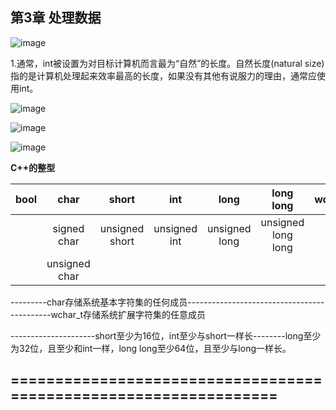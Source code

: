 ## 第3章 处理数据

![image](https://github.com/liam1992-web/cpp_study_notes/assets/61104738/732c907f-f290-4f99-a9f2-6c690b4053e1)

1.通常，int被设置为对目标计算机而言最为“自然”的长度。自然长度(natural size)指的是计算机处理起来效率最高的长度，如果没有其他有说服力的理由，通常应使用int。

![image](https://github.com/liam1992-web/cpp_study_notes/assets/61104738/f0db59f6-4148-458b-9674-00b1981a36af)

![image](https://github.com/liam1992-web/cpp_study_notes/assets/61104738/a235b846-b2ca-4d7b-b356-fdf03ee27e26)

![image](https://github.com/liam1992-web/cpp_study_notes/assets/61104738/bfccface-5b0f-4193-84b2-f3695d62bbe6)

**C++的整型**			

|	bool	 |char	     |short         |int		     |long	       |long long	        |wchar_t|char16_t|
| :----- | :--:      | :--:         |  :--:      |  :--:       |  :--:            |  :--: |-------:|
|		     |signed char|unsigned short|unsigned int|unsigned long|unsigned long long|				|char32_t|
|  		   |unsigned char|            |            |             |                  |       |        |													
															
---------char存储系统基本字符集的任何成员--------------------------------------------wchar_t存储系统扩展字符集的任意成员		
															
---------------------short至少为16位，int至少与short一样长--------long至少为32位，且至少和int一样，long long至少64位，且至少与long一样长。								

## =================================================================
